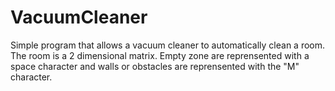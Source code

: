 # VacuumCleaner
Simple program that allows a vacuum cleaner to automatically clean a room. The room is a 2 dimensional matrix. Empty zone are reprensented with a space character and walls or obstacles are reprensented with the "M" character.
